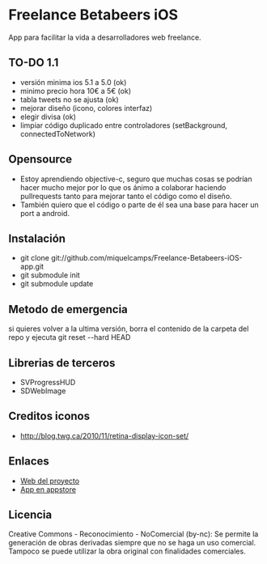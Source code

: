 Freelance Betabeers iOS
============================

App para facilitar la vida a desarrolladores web freelance.

TO-DO 1.1
----------
* versión minima ios 5.1 a 5.0 (ok)
* minimo precio hora 10€ a 5€ (ok)
* tabla tweets no se ajusta (ok)
* mejorar diseño (icono, colores interfaz)
* elegir divisa (ok)
* limpiar código duplicado entre controladores (setBackground, connectedToNetwork)

Opensource
----------
* Estoy aprendiendo objective-c, seguro que muchas cosas se podrían hacer mucho mejor por lo que os ánimo a colaborar haciendo pullrequests tanto para mejorar tanto el código como el diseño.
* También quiero que el código o parte de él sea una base para hacer un port a android.

Instalación
-----------
* git clone git://github.com/miquelcamps/Freelance-Betabeers-iOS-app.git
* git submodule init
* git submodule update

Metodo de emergencia
--------------------
si quieres volver a la ultima versión, borra el contenido de la carpeta del repo y ejecuta
git reset --hard HEAD

Librerias de terceros
---------------------
* SVProgressHUD
* SDWebImage

Creditos iconos
---------------
* http://blog.twg.ca/2010/11/retina-display-icon-set/

Enlaces
-------
* [Web del proyecto](http://betabeers.com/freelance)
* [App en appstore](http://itunes.apple.com/us/app/freelance-betabeers/id535827516?l=es&ls=1&mt=8)

Licencia
--------
Creative Commons - Reconocimiento - NoComercial (by-nc): Se permite la generación de obras derivadas siempre que no se haga un uso comercial. Tampoco se puede utilizar la obra original con finalidades comerciales.